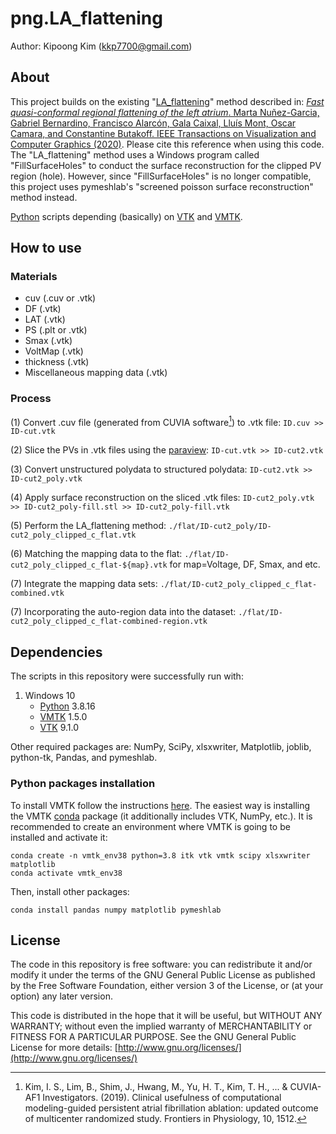 # png.LA_flattening
Author: Kipoong Kim (kkp7700@gmail.com)

## About
This project builds on the existing "[LA_flattening](https://github.com/martanunez/LA_flattening)" method described in:
[*Fast quasi-conformal regional flattening of the left atrium*. Marta Nuñez-Garcia, Gabriel Bernardino, Francisco Alarcón, Gala Caixal, Lluís Mont, Oscar Camara, and Constantine Butakoff.  IEEE Transactions on Visualization and Computer Graphics (2020)](https://ieeexplore.ieee.org/abstract/document/8959311). Please cite this reference when using this code. 
The "LA_flattening" method uses a Windows program called "FillSurfaceHoles" to conduct the surface reconstruction for the clipped PV region (hole). 
However, since "FillSurfaceHoles" is no longer compatible, this project uses pymeshlab's "screened poisson surface reconstruction" method instead.

[Python](https://www.python.org/) scripts depending (basically) on [VTK](https://vtk.org/) and [VMTK](http://www.vmtk.org/). 


## How to use

### Materials
- cuv (.cuv or .vtk)
- DF (.vtk)
- LAT (.vtk)
- PS (.plt or .vtk)
- Smax (.vtk)
- VoltMap (.vtk)
- thickness (.vtk)
- Miscellaneous mapping data (.vtk)

### Process

(1) Convert .cuv file (generated from CUVIA software[^1]) to .vtk file:  `ID.cuv >> ID-cut.vtk`

(2) Slice the PVs in .vtk files using the [paraview](https://www.paraview.org/):  `ID-cut.vtk >> ID-cut2.vtk`

(3) Convert unstructured polydata to structured polydata:  `ID-cut2.vtk >> ID-cut2_poly.vtk`

(4) Apply surface reconstruction on the sliced .vtk files:  `ID-cut2_poly.vtk >> ID-cut2_poly-fill.stl >> ID-cut2_poly-fill.vtk`

(5) Perform the LA_flattening method:  `./flat/ID-cut2_poly/ID-cut2_poly_clipped_c_flat.vtk`

(6) Matching the mapping data to the flat:  `./flat/ID-cut2_poly_clipped_c_flat-${map}.vtk`  for  map=Voltage, DF, Smax, and etc.

(7) Integrate the mapping data sets:  `./flat/ID-cut2_poly_clipped_c_flat-combined.vtk`

(7) Incorporating the auto-region data into the dataset:  `./flat/ID-cut2_poly_clipped_c_flat-combined-region.vtk`


[^1]: Kim, I. S., Lim, B., Shim, J., Hwang, M., Yu, H. T., Kim, T. H., ... & CUVIA-AF1 Investigators. (2019). Clinical usefulness of computational modeling-guided persistent atrial fibrillation ablation: updated outcome of multicenter randomized study. Frontiers in Physiology, 10, 1512.



## Dependencies
The scripts in this repository were successfully run with:
1. Windows 10
    - [Python](https://www.python.org/) 3.8.16
    - [VMTK](http://www.vmtk.org/) 1.5.0
    - [VTK](https://vtk.org/) 9.1.0
  
Other required packages are: NumPy, SciPy, xlsxwriter, Matplotlib, joblib, python-tk, Pandas, and pymeshlab.




### Python packages installation
To install VMTK follow the instructions [here](http://www.vmtk.org/download/). The easiest way is installing the VMTK [conda](https://docs.conda.io/en/latest/) package (it additionally includes VTK, NumPy, etc.). It is recommended to create an environment where VMTK is going to be installed and activate it:

```
conda create -n vmtk_env38 python=3.8 itk vtk vmtk scipy xlsxwriter matplotlib
conda activate vmtk_env38
```

Then, install other packages:
```
conda install pandas numpy matplotlib pymeshlab
```





## License
The code in this repository is free software: you can redistribute it and/or modify it under the terms of the GNU General Public License as published by the Free Software Foundation, either version 3 of the License, or (at your option) any later version.

This code is distributed in the hope that it will be useful, but WITHOUT ANY WARRANTY; without even the implied warranty of MERCHANTABILITY or FITNESS FOR A PARTICULAR PURPOSE. See the GNU General Public License for more details: [http://www.gnu.org/licenses/](http://www.gnu.org/licenses/)
